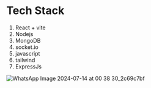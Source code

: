 # Tech Stack
1. React + vite
2. Nodejs 
3. MongoDB
4. socket.io
5. javascript
6. tailwind
7. ExpressJs

![WhatsApp Image 2024-07-14 at 00 38 30_2c69c7bf](https://github.com/user-attachments/assets/f47241f6-155f-4ae6-9ff1-5b10c2d9c2a3)
